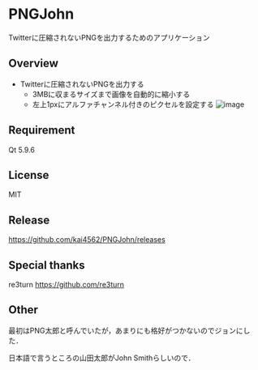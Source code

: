 # PNGJohn
Twitterに圧縮されないPNGを出力するためのアプリケーション

## Overview
- Twitterに圧縮されないPNGを出力する
  - 3MBに収まるサイズまで画像を自動的に縮小する
  - 左上1pxにアルファチャンネル付きのピクセルを設定する
![image](https://i.imgur.com/R1FWbaU.png)
  
## Requirement
Qt 5.9.6

## License
MIT

## Release
https://github.com/kai4562/PNGJohn/releases

## Special thanks
re3turn
https://github.com/re3turn

## Other
最初はPNG太郎と呼んでいたが，あまりにも格好がつかないのでジョンにした．

日本語で言うところの山田太郎がJohn Smithらしいので．
